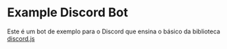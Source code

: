 # Example Discord Bot
Este é um bot de exemplo para o Discord que ensina o básico da biblioteca [discord.js](https://npmjs.com/package/discord.js)

